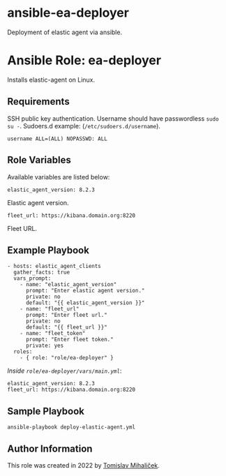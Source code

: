 # ansible-ea-deployer
Deployment of elastic agent via ansible.

# Ansible Role: ea-deployer

Installs elastic-agent on Linux.

## Requirements

SSH public key authentication. Username should have passwordless `sudo su -`. Sudoers.d example: (`/etc/sudoers.d/username`).

    username ALL=(ALL) NOPASSWD: ALL

## Role Variables

Available variables are listed below:

    elastic_agent_version: 8.2.3

Elastic agent version.

    fleet_url: https://kibana.domain.org:8220

Fleet URL.

## Example Playbook

    - hosts: elastic_agent_clients
      gather_facts: true
      vars_prompt:
        - name: "elastic_agent_version"
          prompt: "Enter elastic agent version."
          private: no
          default: "{{ elastic_agent_version }}"
        - name: "fleet_url"
          prompt: "Enter fleet url."
          private: no
          default: "{{ fleet_url }}"
        - name: "fleet_token"
          prompt: "Enter fleet token."
          private: yes
      roles:
        - { role: "role/ea-deployer" }

*Inside `role/ea-deployer/vars/main.yml`*:

    elastic_agent_version: 8.2.3
    fleet_url: https://kibana.domain.org:8220

## Sample Playbook

    ansible-playbook deploy-elastic-agent.yml

## Author Information

This role was created in 2022 by [Tomislav Mihaliček](https://tmihalicek.github.io/).

